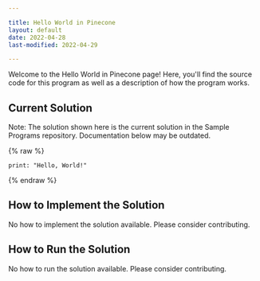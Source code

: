 ```yaml
---

title: Hello World in Pinecone
layout: default
date: 2022-04-28
last-modified: 2022-04-29

---
```


Welcome to the Hello World in Pinecone page! Here, you'll find the source code for this program as well as a description of how the program works.

## Current Solution

Note: The solution shown here is the current solution in the Sample Programs repository. Documentation below may be outdated.

{% raw %}

```Pinecone
print: "Hello, World!"

```

{% endraw %}

## How to Implement the Solution

No how to implement the solution available. Please consider contributing.

## How to Run the Solution

No how to run the solution available. Please consider contributing.
